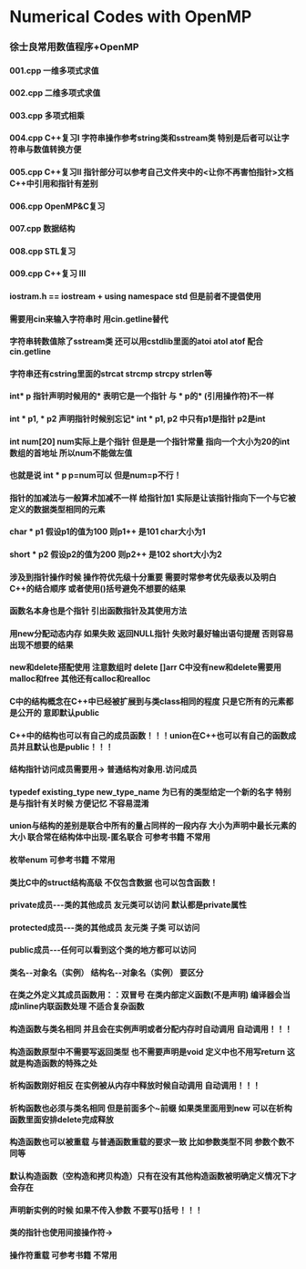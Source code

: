 # Numerical Codes with OpenMP
### 徐士良常用数值程序+OpenMP<br>


#### 001.cpp 一维多项式求值
#### 002.cpp 二维多项式求值
#### 003.cpp 多项式相乘
#### 004.cpp C++复习I 字符串操作参考string类和sstream类 特别是后者可以让字符串与数值转换方便
#### 005.cpp C++复习II 指针部分可以参考自己文件夹中的<让你不再害怕指针>文档 C++中引用和指针有差别
#### 006.cpp OpenMP&C复习
#### 007.cpp 数据结构
#### 008.cpp STL复习
#### 009.cpp C++复习 III

#### iostram.h == iostream + using namespace std 但是前者不提倡使用
#### 需要用cin来输入字符串时 用cin.getline替代
#### 字符串转数值除了sstream类 还可以用cstdlib里面的atoi atol atof 配合cin.getline
#### 字符串还有cstring里面的strcat strcmp strcpy strlen等
#### int* p 指针声明时候用的* 表明它是一个指针 与 * p的* (引用操作符)不一样
#### int * p1, * p2 声明指针时候别忘记* int * p1, p2 中只有p1是指针 p2是int
#### int num[20] num实际上是个指针 但是是一个指针常量 指向一个大小为20的int数组的首地址 所以num不能做左值
#### 也就是说 int * p  p=num可以 但是num=p不行！
#### 指针的加减法与一般算术加减不一样 给指针加1 实际是让该指针指向下一个与它被定义的数据类型相同的元素
#### char * p1 假设p1的值为100 则p1++ 是101 char大小为1
#### short * p2 假设p2的值为200 则p2++ 是102 short大小为2
#### 涉及到指针操作时候 操作符优先级十分重要 需要时常参考优先级表以及明白C++的结合顺序 或者使用()括号避免不想要的结果
#### 函数名本身也是个指针 引出函数指针及其使用方法
#### 用new分配动态内存 如果失败 返回NULL指针 失败时最好输出语句提醒  否则容易出现不想要的结果
#### new和delete搭配使用 注意数组时 delete []arr C中没有new和delete需要用 malloc和free 其他还有calloc和realloc
#### C中的结构概念在C++中已经被扩展到与类class相同的程度 只是它所有的元素都是公开的 意即默认public 
#### C++中的结构也可以有自己的成员函数！！！union在C++也可以有自己的函数成员并且默认也是public！！！
#### 结构指针访问成员需要用-> 普通结构对象用.访问成员
#### typedef  existing_type new_type_name 为已有的类型给定一个新的名字 特别是与指针有关时候 方便记忆 不容易混淆
#### union与结构的差别是联合中所有的量占同样的一段内存 大小为声明中最长元素的大小 联合常在结构体中出现-匿名联合 可参考书籍 不常用
#### 枚举enum 可参考书籍 不常用
#### 类比C中的struct结构高级 不仅包含数据 也可以包含函数！
#### private成员---类的其他成员 友元类可以访问 默认都是private属性
#### protected成员---类的其他成员 友元类 子类 可以访问
#### public成员---任何可以看到这个类的地方都可以访问
#### 类名--对象名（实例） 结构名--对象名（实例） 要区分
#### 在类之外定义其成员函数用：：双冒号 在类内部定义函数(不是声明) 编译器会当成inline内联函数处理 不适合复杂函数
#### 构造函数与类名相同 并且会在实例声明或者分配内存时自动调用 自动调用！！！
#### 构造函数原型中不需要写返回类型 也不需要声明是void 定义中也不用写return 这就是构造函数的特殊之处
#### 析构函数刚好相反 在实例被从内存中释放时候自动调用 自动调用！！！
#### 析构函数也必须与类名相同 但是前面多个~前缀 如果类里面用到new 可以在析构函数里面安排delete完成释放
#### 构造函数也可以被重载 与普通函数重载的要求一致 比如参数类型不同 参数个数不同等
#### 默认构造函数（空构造和拷贝构造）只有在没有其他构造函数被明确定义情况下才会存在
#### 声明新实例的时候 如果不传入参数 不要写()括号！！！
#### 类的指针也使用间接操作符->
#### 操作符重载 可参考书籍 不常用

